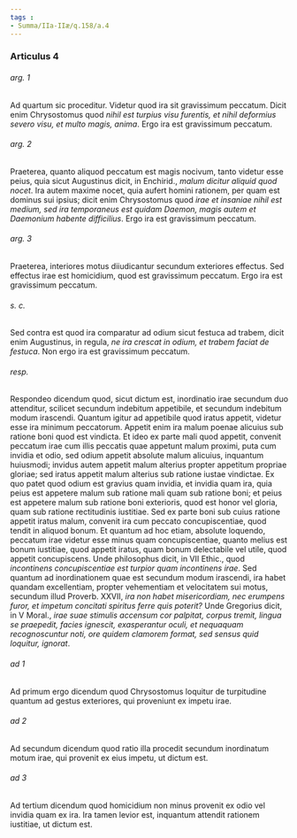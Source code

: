 ```yaml
---
tags : 
- Summa/IIa-IIæ/q.158/a.4
---
```


### Articulus 4

###### arg. 1
Ad quartum sic proceditur. Videtur quod ira sit gravissimum peccatum. Dicit enim Chrysostomus quod *nihil est turpius visu furentis, et nihil deformius severo visu, et multo magis, anima*. Ergo ira est gravissimum peccatum.

###### arg. 2
Praeterea, quanto aliquod peccatum est magis nocivum, tanto videtur esse peius, quia sicut Augustinus dicit, in Enchirid., *malum dicitur aliquid quod nocet*. Ira autem maxime nocet, quia aufert homini rationem, per quam est dominus sui ipsius; dicit enim Chrysostomus quod *irae et insaniae nihil est medium, sed ira temporaneus est quidam Daemon, magis autem et Daemonium habente difficilius*. Ergo ira est gravissimum peccatum.

###### arg. 3
Praeterea, interiores motus diiudicantur secundum exteriores effectus. Sed effectus irae est homicidium, quod est gravissimum peccatum. Ergo ira est gravissimum peccatum.

###### s. c.
Sed contra est quod ira comparatur ad odium sicut festuca ad trabem, dicit enim Augustinus, in regula, *ne ira crescat in odium, et trabem faciat de festuca*. Non ergo ira est gravissimum peccatum.

###### resp.
Respondeo dicendum quod, sicut dictum est, inordinatio irae secundum duo attenditur, scilicet secundum indebitum appetibile, et secundum indebitum modum irascendi. Quantum igitur ad appetibile quod iratus appetit, videtur esse ira minimum peccatorum. Appetit enim ira malum poenae alicuius sub ratione boni quod est vindicta. Et ideo ex parte mali quod appetit, convenit peccatum irae cum illis peccatis quae appetunt malum proximi, puta cum invidia et odio, sed odium appetit absolute malum alicuius, inquantum huiusmodi; invidus autem appetit malum alterius propter appetitum propriae gloriae; sed iratus appetit malum alterius sub ratione iustae vindictae. Ex quo patet quod odium est gravius quam invidia, et invidia quam ira, quia peius est appetere malum sub ratione mali quam sub ratione boni; et peius est appetere malum sub ratione boni exterioris, quod est honor vel gloria, quam sub ratione rectitudinis iustitiae. Sed ex parte boni sub cuius ratione appetit iratus malum, convenit ira cum peccato concupiscentiae, quod tendit in aliquod bonum. Et quantum ad hoc etiam, absolute loquendo, peccatum irae videtur esse minus quam concupiscentiae, quanto melius est bonum iustitiae, quod appetit iratus, quam bonum delectabile vel utile, quod appetit concupiscens. Unde philosophus dicit, in VII Ethic., quod *incontinens concupiscentiae est turpior quam incontinens irae*. Sed quantum ad inordinationem quae est secundum modum irascendi, ira habet quandam excellentiam, propter vehementiam et velocitatem sui motus, secundum illud Proverb. XXVII, *ira non habet misericordiam, nec erumpens furor, et impetum concitati spiritus ferre quis poterit?* Unde Gregorius dicit, in V Moral., *irae suae stimulis accensum cor palpitat, corpus tremit, lingua se praepedit, facies ignescit, exasperantur oculi, et nequaquam recognoscuntur noti, ore quidem clamorem format, sed sensus quid loquitur, ignorat*.

###### ad 1
Ad primum ergo dicendum quod Chrysostomus loquitur de turpitudine quantum ad gestus exteriores, qui proveniunt ex impetu irae.

###### ad 2
Ad secundum dicendum quod ratio illa procedit secundum inordinatum motum irae, qui provenit ex eius impetu, ut dictum est.

###### ad 3
Ad tertium dicendum quod homicidium non minus provenit ex odio vel invidia quam ex ira. Ira tamen levior est, inquantum attendit rationem iustitiae, ut dictum est.

